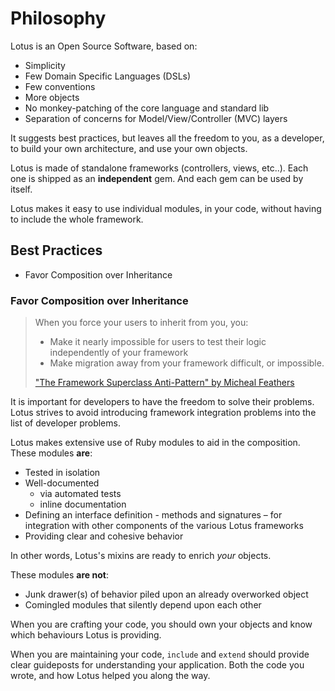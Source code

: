 # Philosophy

Lotus is an Open Source Software, based on:

* Simplicity
* Few Domain Specific Languages (DSLs)
* Few conventions
* More objects
* No monkey-patching of the core language and standard lib
* Separation of concerns for Model/View/Controller (MVC) layers

It suggests best practices, but leaves all the freedom to you, as a developer, to build your own architecture, and use your own objects.

Lotus is made of standalone frameworks (controllers, views, etc..).
Each one is shipped as an **independent** gem.
And each gem can be used by itself.

Lotus makes it easy to use individual modules, in your code, without having to include the whole framework.

## Best Practices

* Favor Composition over Inheritance

### Favor Composition over Inheritance

> When you force your users to inherit from you, you:
>
> * Make it nearly impossible for users to test their logic independently of your framework
> * Make migration away from your framework difficult, or impossible.
>
> ["The Framework Superclass Anti-Pattern" by Micheal Feathers](http://michaelfeathers.typepad.com/michael_feathers_blog/2013/01/the-framework-superclass-anti-pattern.html)

It is important for developers to have the freedom to solve their problems.
Lotus strives to avoid introducing framework integration problems into the list of developer problems.

Lotus makes extensive use of Ruby modules to aid in the composition.
These modules **are**:

* Tested in isolation
* Well-documented
  - via automated tests
  - inline documentation
* Defining an interface definition - methods and signatures – for integration with other components of the various Lotus frameworks
* Providing clear and cohesive behavior

In other words, Lotus's mixins are ready to enrich *your* objects.

These modules **are not**:

* Junk drawer(s) of behavior piled upon an already overworked object
* Comingled modules that silently depend upon each other

When you are crafting your code, you should own your objects and know
which behaviours Lotus is providing.

When you are maintaining your code, `include` and `extend` should provide clear guideposts for understanding your application.
Both the code you wrote, and how Lotus helped you along the way.
